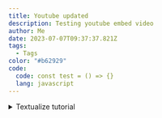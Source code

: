 ```yaml
---
title: Youtube updated
description: Testing youtube embed video
author: Me
date: 2023-07-07T09:37:37.821Z
tags:
  - Tags
color: "#b62929"
code:
  code: const test = () => {}
  lang: javascript
---
```


<details>
  <summary>Textualize tutorial</summary>

  C﻿heck this out

	<iframe width="560" height="315" src=https://www.youtube.com/embed/xtgNjiLhGjY title="YouTube video player" frameborder="0" allow="accelerometer; autoplay; clipboard-write; encrypted-media; gyroscope; picture-in-picture; web-share" allowfullscreen></iframe>

</details>